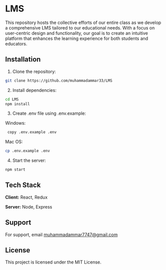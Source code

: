 # LMS
This repository hosts the collective efforts of our entire class as we develop a comprehensive LMS tailored to our educational needs. With a focus on user-centric design and functionality, our goal is to create an intuitive platform that enhances the learning experience for both students and educators.

## Installation

1. Clone the repository:
```bash
git clone https://github.com/muhammadammar33/LMS
```

2. Install dependencies:
```bash
cd LMS
npm install
```

3. Create .env file using .env.example:

Windows:
```bash
 copy .env.example .env
 ```

 Mac OS:
 ```bash
 cp .env.example .env
```


4. Start the server:
```bash
npm start
```

## Tech Stack
**Client:** React, Redux

**Server:** Node, Express


## Support

For support, email muhammadammar7747@gmail.com

## License
This project is licensed under the MIT License.
